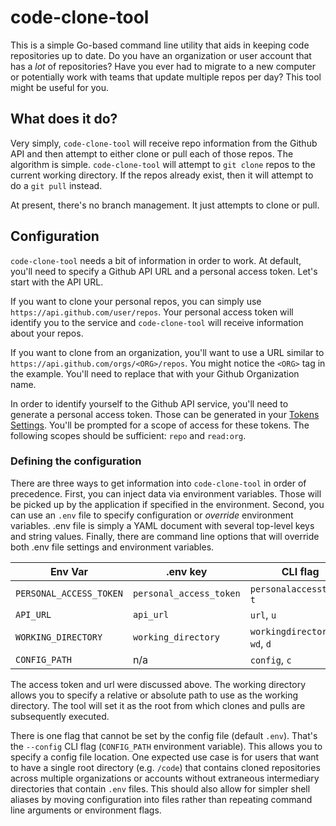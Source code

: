 # code-clone-tool

This is a simple Go-based command line utility that aids in keeping code
repositories up to date.  Do you have an organization or user account that has
a *lot* of repositories?  Have you ever had to migrate to a new computer or
potentially work with teams that update multiple repos per day?  This tool
might be useful for you.

## What does it do?

Very simply, `code-clone-tool` will receive repo information from the Github API
and then attempt to either clone or pull each of those repos.  The algorithm is
simple.  `code-clone-tool` will attempt to `git clone` repos to the current
working directory.  If the repos already exist, then it will attempt to do a
`git pull` instead.

At present, there's no branch management.  It just attempts to clone or pull.

## Configuration

`code-clone-tool` needs a bit of information in order to work.  At default,
you'll need to specify a Github API URL and a personal access token.  Let's
start with the API URL.

If you want to clone your personal repos, you can simply use
`https://api.github.com/user/repos`.  Your personal access token will identify
you to the service and `code-clone-tool` will receive information about your
repos.

If you want to clone from an organization, you'll want to use a URL similar to
`https://api.github.com/orgs/<ORG>/repos`.  You might notice the `<ORG>` tag in
the example.  You'll need to replace that with your Github Organization name.

In order to identify yourself to the Github API service, you'll need to generate
a personal access token.  Those can be generated in your [Tokens Settings][ts].
You'll be prompted for a scope of access for these tokens.  The following
scopes should be sufficient: `repo` and `read:org`.

[ts]: https://github.com/settings/tokens

### Defining the configuration

There are three ways to get information into `code-clone-tool` in order of
precedence.  First, you can inject data via environment variables.  Those will
be picked up by the application if specified in the environment.  Second, you
can use an `.env` file to specify configuration or *override* environment
variables.  .env file is simply a YAML document with several top-level keys and 
string values.  Finally, there are command line options that will override both
.env file settings and environment variables.

| Env Var               | .env key              | CLI flag                    |
|-----------------------|-----------------------|-----------------------------|
|`PERSONAL_ACCESS_TOKEN`|`personal_access_token`|`personalaccesstoken`, `t`   |
|`API_URL`              |`api_url`              |`url`, `u`                   |
|`WORKING_DIRECTORY`    |`working_directory`    |`workingdirectory`, `wd`, `d`|
|`CONFIG_PATH`          |n/a                    |`config`, `c`                |

The access token and url were discussed above.  The working directory allows you
to specify a relative or absolute path to use as the working directory.  The
tool will set it as the root from which clones and pulls are subsequently
executed.

There is one flag that cannot be set by the config file (default `.env`).
That's the `--config` CLI flag (`CONFIG_PATH` environment variable).  This
allows you to specify a config file location.  One expected use case is for
users that want to have a single root directory (e.g. `/code`) that contains
cloned repositories across multiple organizations or accounts without extraneous
intermediary directories that contain `.env` files.  This should also allow for
simpler shell aliases by moving configuration into files rather than repeating
command line arguments or environment flags.